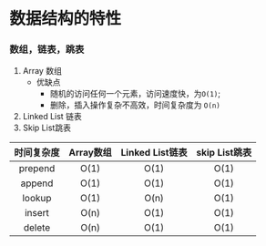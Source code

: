 # 数据结构的特性
### 数组，链表，跳表
1. Array 数组
    - 优缺点
        - 随机的访问任何一个元素，访问速度快，为`O(1)`;
        - 删除，插入操作复杂不高效，时间复杂度为 `O(n)`
2. Linked List 链表
3. Skip List跳表

| 时间复杂度 | Array数组| Linked List链表| skip List跳表|
|:-----:| :-----:| :-----:| :-----: |
| prepend | O(1) | O(1)	| O(1) |
| append | O(1)	| O(1) | O(1) |
| lookup | O(1)	| O(n) | O(1) |
| insert | O(n)	| O(1) | O(1) |
| delete | O(n)	| O(1) | O(1) |
